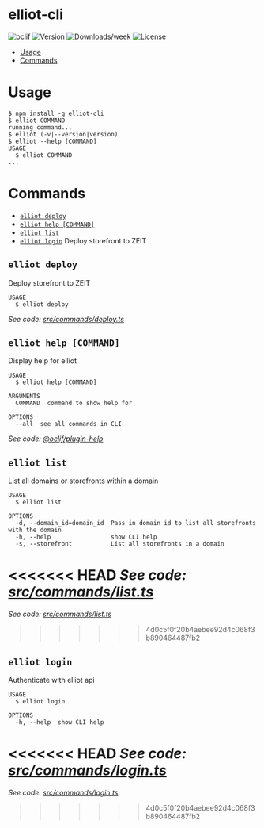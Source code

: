 elliot-cli
==========



[![oclif](https://img.shields.io/badge/cli-oclif-brightgreen.svg)](https://oclif.io)
[![Version](https://img.shields.io/npm/v/elliot-cli.svg)](https://npmjs.org/package/elliot-cli)
[![Downloads/week](https://img.shields.io/npm/dw/elliot-cli.svg)](https://npmjs.org/package/elliot-cli)
[![License](https://img.shields.io/npm/l/elliot-cli.svg)](https://github.com/helloiamelliot/elliot-cli/blob/master/package.json)

<!-- toc -->
* [Usage](#usage)
* [Commands](#commands)
<!-- tocstop -->
# Usage
<!-- usage -->
```sh-session
$ npm install -g elliot-cli
$ elliot COMMAND
running command...
$ elliot (-v|--version|version)
$ elliot --help [COMMAND]
USAGE
  $ elliot COMMAND
...
```
<!-- usagestop -->
# Commands
<!-- commands -->
* [`elliot deploy`](#elliot-deploy)
* [`elliot help [COMMAND]`](#elliot-help-command)
* [`elliot list`](#elliot-list)
* [`elliot login`](#elliot-login)
Deploy storefront to ZEIT
## `elliot deploy`

Deploy storefront to ZEIT

```
USAGE
  $ elliot deploy
```

_See code: [src/commands/deploy.ts](https://github.com/helloiamelliot/elliot-cli/blob/v0.4.29/src/commands/deploy.ts)_

## `elliot help [COMMAND]`

Display help for elliot

```
USAGE
  $ elliot help [COMMAND]

ARGUMENTS
  COMMAND  command to show help for

OPTIONS
  --all  see all commands in CLI
```

_See code: [@oclif/plugin-help](https://github.com/oclif/plugin-help/blob/v2.2.3/src/commands/help.ts)_

## `elliot list`

List all domains or storefronts within a domain

```
USAGE
  $ elliot list

OPTIONS
  -d, --domain_id=domain_id  Pass in domain id to list all storefronts with the domain
  -h, --help                 show CLI help
  -s, --storefront           List all storefronts in a domain
```

<<<<<<< HEAD
_See code: [src/commands/list.ts](https://github.com/helloiamelliot/elliot-cli/blob/v0.4.30/src/commands/list.ts)_
=======
_See code: [src/commands/list.ts](https://github.com/helloiamelliot/elliot-cli/blob/v0.4.29/src/commands/list.ts)_
>>>>>>> 4d0c5f0f20b4aebee92d4c068f3b890464487fb2

## `elliot login`

Authenticate with elliot api

```
USAGE
  $ elliot login

OPTIONS
  -h, --help  show CLI help
```

<<<<<<< HEAD
_See code: [src/commands/login.ts](https://github.com/helloiamelliot/elliot-cli/blob/v0.4.30/src/commands/login.ts)_
=======
_See code: [src/commands/login.ts](https://github.com/helloiamelliot/elliot-cli/blob/v0.4.29/src/commands/login.ts)_
>>>>>>> 4d0c5f0f20b4aebee92d4c068f3b890464487fb2
<!-- commandsstop -->
